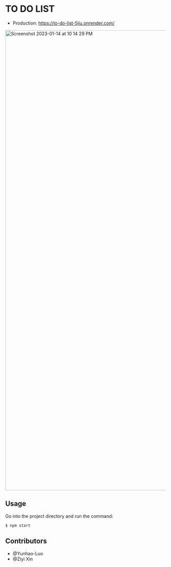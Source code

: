 # TO DO LIST

* Production: <https://to-do-list-5jiu.onrender.com/>

<img width="1440" alt="Screenshot 2023-01-14 at 10 14 29 PM" src="https://user-images.githubusercontent.com/86722488/212525905-881359a2-938c-4bd2-93f1-646243b135db.png">

## Usage

Go into the project directory and run the command:
```
$ npm start
```

## Contributors

- @Yunhao-Luo
- @Ziyi Xin
